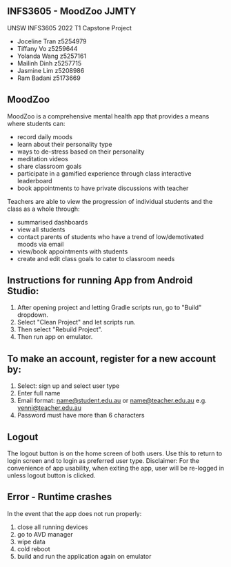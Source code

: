 ## INFS3605 - MoodZoo JJMTY
UNSW INFS3605 2022 T1 Capstone Project

- Joceline Tran z5254979
- Tiffany Vo z5259644
- Yolanda Wang z5257161
- Mailinh Dinh z5257715
- Jasmine Lim z5208986
- Ram Badani z5173669


## MoodZoo

MoodZoo is a comprehensive mental health app that provides a means where students can:
- record daily moods 
- learn about their personality type 
- ways to de-stress based on their personality
- meditation videos
- share classroom goals
- participate in a gamified experience through class interactive leaderboard
- book appointments to have private discussions with teacher

Teachers are able to view the progression of individual students and the class as a whole through:
- summarised dashboards
- view all students
- contact parents of students who have a trend of low/demotivated moods via email
- view/book appointments with students
- create and edit class goals to cater to classroom needs

## Instructions for running App from Android Studio:
1. After opening project and letting Gradle scripts run, go to "Build" dropdown.
2. Select "Clean Project" and let scripts run.
3. Then select "Rebuild Project".
4. Then run app on emulator.

## To make an account, register for a new account by:
1. Select: sign up and select user type
2. Enter full name
3. Email format: name@student.edu.au or name@teacher.edu.au
   e.g. yenni@teacher.edu.au
4. Password must have more than 6 characters

## Logout
The logout button is on the home screen of both users. 
Use this to return to login screen and to login as preferred user type.
Disclaimer: For the convenience of app usability, when exiting the app, user will be re-logged in unless logout button is clicked.

## Error - Runtime crashes
In the event that the app does not run properly:
1. close all running devices
2. go to AVD manager
3. wipe data
4. cold reboot
5. build and run the application again on emulator
